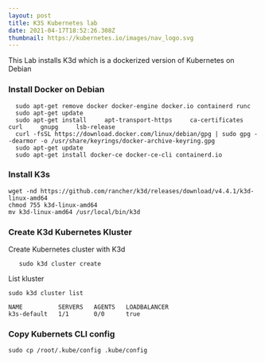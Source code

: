 ```yaml
---
layout: post
title: K3S Kubernetes lab
date: 2021-04-17T18:52:26.308Z
thumbnail: https://kubernetes.io/images/nav_logo.svg
---
```

This Lab installs K3d which is a dockerized version of Kubernetes on Debian

### Install Docker on Debian ###

```  
  sudo apt-get remove docker docker-engine docker.io containerd runc
  sudo apt-get update
  sudo apt-get install     apt-transport-https     ca-certificates     curl     gnupg     lsb-release
  curl -fsSL https://download.docker.com/linux/debian/gpg | sudo gpg --dearmor -o /usr/share/keyrings/docker-archive-keyring.gpg
  sudo apt-get update
  sudo apt-get install docker-ce docker-ce-cli containerd.io
```

### Install K3s ###

```
wget -nd https://github.com/rancher/k3d/releases/download/v4.4.1/k3d-linux-amd64
chmod 755 k3d-linux-amd64
mv k3d-linux-amd64 /usr/local/bin/k3d
```

### Create K3d Kubernetes Kluster ###

Create Kubernetes cluster with K3d
```
   sudo k3d cluster create
```
List kluster
```
sudo k3d cluster list

NAME          SERVERS   AGENTS   LOADBALANCER
k3s-default   1/1       0/0      true
```

### Copy Kubernets CLI config ###

```
sudo cp /root/.kube/config .kube/config
```